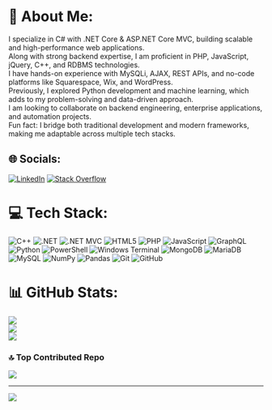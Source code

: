 # 💫 About Me:
I specialize in C# with .NET Core & ASP.NET Core MVC, building scalable and high-performance web applications.<br>
Along with strong backend expertise, I am proficient in PHP, JavaScript, jQuery, C++, and RDBMS technologies.<br>
I have hands-on experience with MySQLi, AJAX, REST APIs, and no-code platforms like Squarespace, Wix, and WordPress.<br>
Previously, I explored Python development and machine learning, which adds to my problem-solving and data-driven approach.<br>
I am looking to collaborate on backend engineering, enterprise applications, and automation projects.<br>
Fun fact: I bridge both traditional development and modern frameworks, making me adaptable across multiple tech stacks.<br>



## 🌐 Socials:
[![LinkedIn](https://img.shields.io/badge/LinkedIn-%230077B5.svg?logo=linkedin&logoColor=white)](https://linkedin.com/in/https://www.linkedin.com/in/shubhamakad3vil) [![Stack Overflow](https://img.shields.io/badge/-Stackoverflow-FE7A16?logo=stack-overflow&logoColor=white)](https://stackoverflow.com/users/https://stackoverflow.com/users/18438825/shubham-raj) 

# 💻 Tech Stack:
![C++](https://img.shields.io/badge/c++-%2300599C.svg?style=for-the-badge&logo=c%2B%2B&logoColor=white) 
![.NET](https://img.shields.io/badge/.NET-512BD4?style=for-the-badge&logo=dotnet&logoColor=white)
![.NET MVC](https://img.shields.io/badge/.NET%20MVC-5C2D91?style=for-the-badge&logo=dotnet&logoColor=white)
![HTML5](https://img.shields.io/badge/html5-%23E34F26.svg?style=for-the-badge&logo=html5&logoColor=white) 
![PHP](https://img.shields.io/badge/php-%23777BB4.svg?style=for-the-badge&logo=php&logoColor=white) 
![JavaScript](https://img.shields.io/badge/javascript-%23323330.svg?style=for-the-badge&logo=javascript&logoColor=%23F7DF1E) 
![GraphQL](https://img.shields.io/badge/-GraphQL-E10098?style=for-the-badge&logo=graphql&logoColor=white) 
![Python](https://img.shields.io/badge/python-3670A0?style=for-the-badge&logo=python&logoColor=ffdd54) 
![PowerShell](https://img.shields.io/badge/PowerShell-%235391FE.svg?style=for-the-badge&logo=powershell&logoColor=white) 
![Windows Terminal](https://img.shields.io/badge/Windows%20Terminal-%234D4D4D.svg?style=for-the-badge&logo=windows-terminal&logoColor=white) 
![MongoDB](https://img.shields.io/badge/MongoDB-%234ea94b.svg?style=for-the-badge&logo=mongodb&logoColor=white) 
![MariaDB](https://img.shields.io/badge/MariaDB-003545?style=for-the-badge&logo=mariadb&logoColor=white) 
![MySQL](https://img.shields.io/badge/mysql-4479A1.svg?style=for-the-badge&logo=mysql&logoColor=white) 
![NumPy](https://img.shields.io/badge/numpy-%23013243.svg?style=for-the-badge&logo=numpy&logoColor=white) 
![Pandas](https://img.shields.io/badge/pandas-%23150458.svg?style=for-the-badge&logo=pandas&logoColor=white) 
![Git](https://img.shields.io/badge/git-%23F05033.svg?style=for-the-badge&logo=git&logoColor=white) 
![GitHub](https://img.shields.io/badge/github-%23121011.svg?style=for-the-badge&logo=github&logoColor=white)

# 📊 GitHub Stats:
![](https://github-readme-stats.vercel.app/api?username=websuprime&theme=dark&hide_border=false&include_all_commits=false&count_private=false)<br/>
![](https://github-readme-streak-stats.herokuapp.com/?user=websuprime&theme=dark&hide_border=false)<br/>
![](https://github-readme-stats.vercel.app/api/top-langs/?username=websuprime&theme=dark&hide_border=false&include_all_commits=false&count_private=false&layout=compact)

### 🔝 Top Contributed Repo
![](https://github-contributor-stats.vercel.app/api?username=websuprime&limit=5&theme=dark&combine_all_yearly_contributions=true)

---
[![](https://visitcount.itsvg.in/api?id=websuprime&icon=0&color=0)](https://visitcount.itsvg.in)

<!-- Proudly created with GPRM ( https://gprm.itsvg.in ) -->
